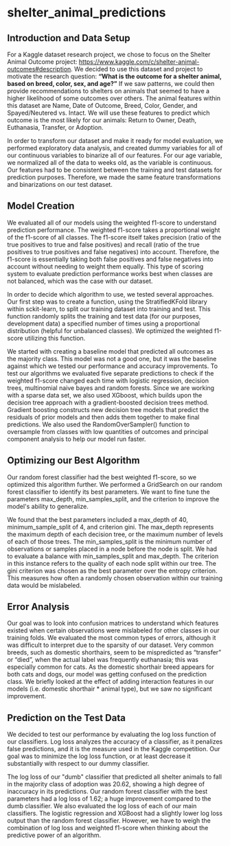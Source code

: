 # shelter_animal_predictions

## Introduction and Data Setup
For a Kaggle dataset research project, we chose to focus on the Shelter Animal Outcome project: https://www.kaggle.com/c/shelter-animal-outcomes#description. We decided to use this dataset and project to motivate the research question: **“What is the outcome for a shelter animal, based on breed, color, sex, and age?”** If we saw patterns, we could then provide recommendations to shelters on animals that seemed to have a higher likelihood of some outcomes over others. The animal features within this dataset are Name, Date of Outcome, Breed, Color, Gender, and Spayed/Neutered vs. Intact. We will use these features to predict which outcome is the most likely for our animals: Return to Owner, Death, Euthanasia, Transfer, or Adoption.

In order to transform our dataset and make it ready for model evaluation, we performed exploratory data analysis, and created dummy variables for all of our continuous variables to binarize all of our features. For our age variable, we normalized all of the data to weeks old, as the variable is continuous. Our features had to be consistent between the training and test datasets for prediction purposes. Therefore, we made the same feature transformations and binarizations on our test dataset.

## Model Creation
We evaluated all of our models using the weighted f1-score to understand prediction performance. The weighted f1-score takes a proportional weight of the f1-score of all classes. The f1-score itself takes precision (ratio of the true positives to true and false positives) and recall (ratio of the true positives to true positives and false negatives) into account. Therefore, the f1-score is essentially taking both false positives and false negatives into account without needing to weight them equally. This type of scoring system to evaluate prediction performance works best when classes are not balanced, which was the case with our dataset.

In order to decide which algorithm to use, we tested several approaches. Our first step was to create a function, using the StratifiedKFold library within sckit-learn, to split our training dataset into training and test. This function randomly splits the training and test data (for our purposes, development data) a specified number of times using a proportional distribution (helpful for unbalanced classes). We optimized the weighted f1-score utilizing this function.

We started with creating a baseline model that predicted all outcomes as the majority class. This model was not a good one, but it was the baseline against which we tested our performance and accuracy improvements. To test our algorithms we evaluated five separate predictions to check if the weighted f1-score changed each time with logistic regression, decision trees, multinomial naive bayes and random forests. Since we are working with a sparse data set, we also used XGboost, which builds upon the decision tree approach with a gradient-boosted decision trees method. Gradient boosting constructs new decision tree models that predict the residuals of prior models and then adds them together to make final predictions. We also used the RandomOverSampler() function to oversample from classes with low quantities of outcomes and principal component analysis to help our model run faster.

## Optimizing our Best Algorithm
Our random forest classifier had the best weighted f1-score, so we optimized this algorithm further. We performed a GridSearch on our random forest classifier to identify its best parameters. We want to fine tune the parameters max_depth, min_samples_split, and the criterion to improve the model's ability to generalize.

We found that the best parameters included a max_depth of 40, minimum_sample_split of 4, and criterion gini. The max_depth represents the maximum depth of each decision tree, or the maximum number of levels of each of those trees. The min_samples_split is the minimum number of observations or samples placed in a node before the node is split. We had to evaluate a balance with min_samples_split and max_depth. The criterion in this instance refers to the quality of each node split within our tree. The gini criterion was chosen as the best parameter over the entropy criterion. This measures how often a randomly chosen observation within our training data would be mislabeled.

## Error Analysis
Our goal was to look into confusion matrices to understand which features existed when certain observations were mislabeled for other classes in our training folds. We evaluated the most common types of errors, although it was difficult to interpret due to the sparsity of our dataset. Very common breeds, such as domestic shorthairs, seem to be mispredicted as “transfer” or “died”, when the actual label was frequently euthanasia; this was especially common for cats. As the domestic shorthair breed appears for both cats and dogs, our model was getting confused on the prediction class. We briefly looked at the effect of adding interaction features in our models (i.e. domestic shorthair * animal type), but we saw no significant improvement.

## Prediction on the Test Data
We decided to test our performance by evaluating the log loss function of our classifiers. Log loss analyzes the accuracy of a classifier, as it penalizes false predictions, and it is the measure used in the Kaggle competition. Our goal was to minimize the log loss function, or at least decrease it substantially with respect to our dummy classifier.

The log loss of our "dumb" classifier that predicted all shelter animals to fall in the majority class of adoption was 20.62, showing a high degree of inaccuracy in its predictions. Our random forest classifier with the best parameters had a log loss of 1.62; a huge improvement compared to the dumb classifier. We also evaluated the log loss of each of our main classifiers. The logistic regression and XGBoost had a slightly lower log loss output than the random forest classifier. However, we have to weigh the combination of log loss and weighted f1-score when thinking about the predictive power of an algorithm.
